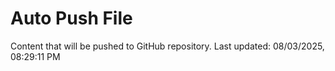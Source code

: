 # Auto Push File

Content that will be pushed to GitHub repository.
Last updated: 08/03/2025, 08:29:11 PM